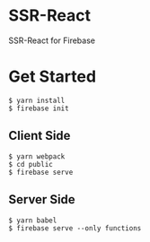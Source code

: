 # SSR-React
SSR-React for Firebase

# Get Started

```
$ yarn install
$ firebase init
```

## Client Side
```
$ yarn webpack
$ cd public
$ firebase serve
```

## Server Side
```
$ yarn babel
$ firebase serve --only functions
```
